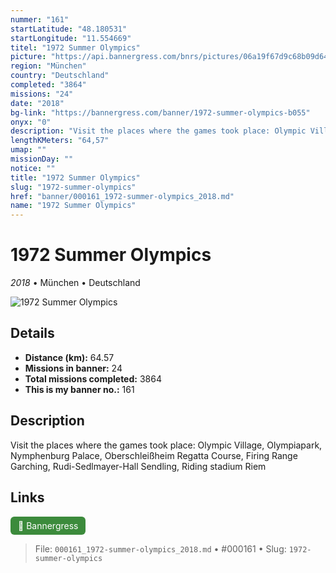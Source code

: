 ```yaml
---
nummer: "161"
startLatitude: "48.180531"
startLongitude: "11.554669"
titel: "1972 Summer Olympics"
picture: "https://api.bannergress.com/bnrs/pictures/06a19f67d9c68b09d64c8c4c4a7cabd5"
region: "München"
country: "Deutschland"
completed: "3864"
missions: "24"
date: "2018"
bg-link: "https://bannergress.com/banner/1972-summer-olympics-b055"
onyx: "0"
description: "Visit the places where the games took place: Olympic Village, Olympiapark, Nymphenburg Palace, Oberschleißheim Regatta Course, Firing Range Garching, Rudi-Sedlmayer-Hall Sendling, Riding stadium Riem"
lengthKMeters: "64,57"
umap: ""
missionDay: ""
notice: ""
title: "1972 Summer Olympics"
slug: "1972-summer-olympics"
href: "banner/000161_1972-summer-olympics_2018.md"
name: "1972 Summer Olympics"
---
```

# 1972 Summer Olympics

*2018* • München • Deutschland

![1972 Summer Olympics](https://api.bannergress.com/bnrs/pictures/06a19f67d9c68b09d64c8c4c4a7cabd5)



## Details
- **Distance (km):** 64.57
- **Missions in banner:** 24
- **Total missions completed:** 3864
- **This is my banner no.:** 161



## Description
Visit the places where the games took place: Olympic Village, Olympiapark, Nymphenburg Palace, Oberschleißheim Regatta Course, Firing Range Garching, Rudi-Sedlmayer-Hall Sendling, Riding stadium Riem



## Links
<a href="https://bannergress.com/banner/1972-summer-olympics-b055" target="_blank" style="display:inline-block;margin-right:8px;padding:6px 12px;background:#3c8b3c;color:#fff;text-decoration:none;border-radius:6px;">🔗 Bannergress</a>



> File: `000161_1972-summer-olympics_2018.md`
> • #000161
> • Slug: `1972-summer-olympics`
